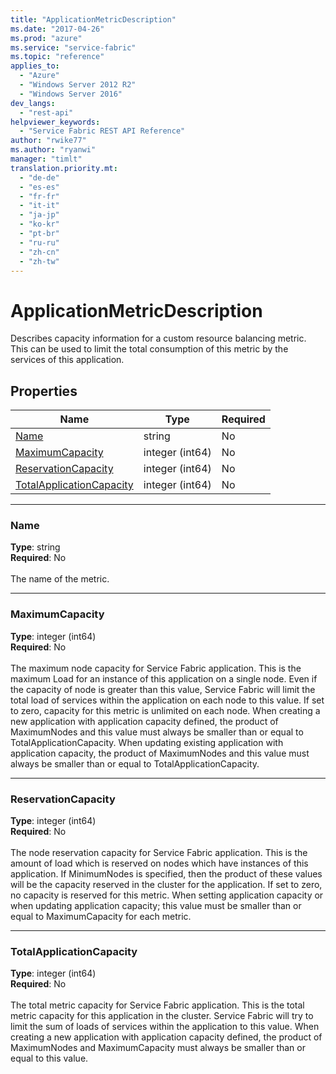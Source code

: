 ```yaml
---
title: "ApplicationMetricDescription"
ms.date: "2017-04-26"
ms.prod: "azure"
ms.service: "service-fabric"
ms.topic: "reference"
applies_to: 
  - "Azure"
  - "Windows Server 2012 R2"
  - "Windows Server 2016"
dev_langs: 
  - "rest-api"
helpviewer_keywords: 
  - "Service Fabric REST API Reference"
author: "rwike77"
ms.author: "ryanwi"
manager: "timlt"
translation.priority.mt: 
  - "de-de"
  - "es-es"
  - "fr-fr"
  - "it-it"
  - "ja-jp"
  - "ko-kr"
  - "pt-br"
  - "ru-ru"
  - "zh-cn"
  - "zh-tw"
---
```

# ApplicationMetricDescription

Describes capacity information for a custom resource balancing metric. This can be used to limit the total consumption of this metric by the services of this application.


## Properties
| Name | Type | Required |
| --- | --- | --- |
| [Name](#name) | string | No |
| [MaximumCapacity](#maximumcapacity) | integer (int64) | No |
| [ReservationCapacity](#reservationcapacity) | integer (int64) | No |
| [TotalApplicationCapacity](#totalapplicationcapacity) | integer (int64) | No |

____
### Name
__Type__: string <br/>
__Required__: No<br/>
<br/>
The name of the metric.

____
### MaximumCapacity
__Type__: integer (int64) <br/>
__Required__: No<br/>
<br/>
The maximum node capacity for Service Fabric application. 
This is the maximum Load for an instance of this application on a single node. Even if the capacity of node is greater than this value, Service Fabric will limit the total load of services within the application on each node to this value. 
If set to zero, capacity for this metric is unlimited on each node. 
When creating a new application with application capacity defined, the product of MaximumNodes and this value must always be smaller than or equal to TotalApplicationCapacity. 
When updating existing application with application capacity, the product of MaximumNodes and this value must always be smaller than or equal to TotalApplicationCapacity.


____
### ReservationCapacity
__Type__: integer (int64) <br/>
__Required__: No<br/>
<br/>
The node reservation capacity for Service Fabric application. 
This is the amount of load which is reserved on nodes which have instances of this application. 
If MinimumNodes is specified, then the product of these values will be the capacity reserved in the cluster for the application. 
If set to zero, no capacity is reserved for this metric. 
When setting application capacity or when updating application capacity; this value must be smaller than or equal to MaximumCapacity for each metric. 


____
### TotalApplicationCapacity
__Type__: integer (int64) <br/>
__Required__: No<br/>
<br/>
The total metric capacity for Service Fabric application. 
This is the total metric capacity for this application in the cluster. Service Fabric will try to limit the sum of loads of services within the application to this value. 
When creating a new application with application capacity defined, the product of MaximumNodes and MaximumCapacity must always be smaller than or equal to this value. 

